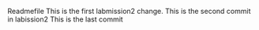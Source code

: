 Readmefile
This is the first labmission2 change.
This is the second commit in labission2
This is the last commit

